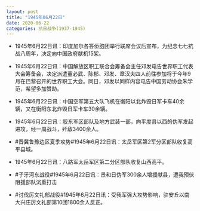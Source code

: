 ```yaml
---
layout: post
title: "1945年06月22日"
date: 2020-06-22
categories: 抗日战争(1937-1945)
---
```


<meta name="referrer" content="no-referrer" />

- 1945年6月22日讯：印度加尔各答侨胞团举行联席会议后宣布，为纪念七七抗战八周年，决定向中国政府献机15架。 

- 1945年6月22日讯：中国解放区职工联合会筹备会主任邓发电告世界职工代表大会筹备会，决定派遣董必武、陈郁、邓发、章汉夫四人前往参加将于今年9月在巴黎召开的世界职工大会。同日，邓发以同样内容电告中国劳动协会朱学范，希望多加赞助。 

- 1945年6月22日讯：中国空军第五大队飞机在衡阳以北炸毁日军卡车40余辆，又在衡阳东北炸毁日军卡车30余辆。 

- 1945年6月22日讯：胶东军区部队及地方武装一部，向平度县以西的伪军发起进攻，经一周战斗，歼敌3400余人。 

- #晋冀鲁豫边区夏季攻势#1945年6月22日讯：太岳军区第2军分区部队收复高平县城。 

- 1945年6月22日讯：八路军太岳军区第二分区部队收复山西高平。 

- #子牙河东战役#1945年6月22日讯：景和日伪军300余人增援献县，遭我预伏阻援部队沉重打击 

- #讨伐厉文礼部战役#1945年6月22日讯：受我军强大攻势影响，驻安丘以南大兴庄厉文礼部第10团1800余人反正。 

